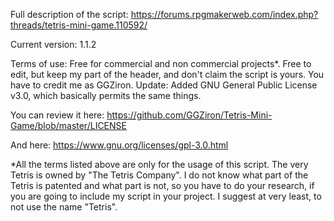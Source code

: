 Full description of the script: https://forums.rpgmakerweb.com/index.php?threads/tetris-mini-game.110592/ 

Current version: 1.1.2

Terms of use: Free for commercial and non commercial projects*. 
Free to edit, but keep my part of the header, and don't claim the script is yours. 
You have to credit me as GGZiron. 
Update: Added GNU General Public License v3.0, which basically permits the same things.

You can review it here: https://github.com/GGZiron/Tetris-Mini-Game/blob/master/LICENSE

And here: https://www.gnu.org/licenses/gpl-3.0.html

*All the terms listed above are only for the usage of this script. 
The very Tetris is owned by "The Tetris Company". I do not know what 
part of the Tetris is patented and what part is not, so you have to do 
your research, if you are going to include my script in your project. 
I suggest at very least, to not use the name "Tetris".
